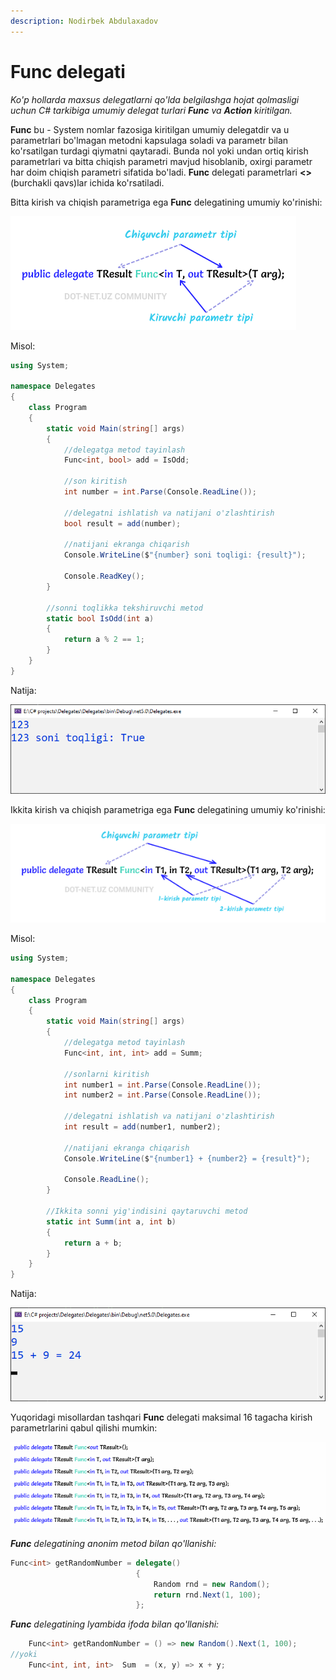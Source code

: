 ```yaml
---
description: Nodirbek Abdulaxadov
---
```


# Func delegati

_Ko'p hollarda maxsus delegatlarni qo'lda belgilashga hojat qolmasligi uchun C\# tarkibiga umumiy delegat turlari **Func** va **Action** kiritilgan._

**Func** bu - System nomlar fazosiga kiritilgan umumiy delegatdir va u parametrlari bo'lmagan metodni kapsulaga soladi va parametr bilan ko'rsatilgan turdagi qiymatni qaytaradi. Bunda nol yoki undan ortiq kirish parametrlari va bitta chiqish parametri mavjud hisoblanib, oxirgi parametr har doim chiqish parametri sifatida bo'ladi. **Func** delegati parametrlari **<>** (burchakli qavs)lar ichida ko'rsatiladi.

Bitta kirish va chiqish parametriga ega **Func** delegatining umumiy ko'rinishi:

![](../../../../.gitbook/assets/func1.png)

Misol:
```csharp
using System;

namespace Delegates
{
    class Program
    {
        static void Main(string[] args)
        {
            //delegatga metod tayinlash
            Func<int, bool> add = IsOdd;

            //son kiritish
            int number = int.Parse(Console.ReadLine());

            //delegatni ishlatish va natijani o'zlashtirish
            bool result = add(number);

            //natijani ekranga chiqarish
            Console.WriteLine($"{number} soni toqligi: {result}");

            Console.ReadKey();
        }

        //sonni toqlikka tekshiruvchi metod
        static bool IsOdd(int a)
        {
            return a % 2 == 1;
        }
    }
}
```

Natija:

![](../../../../.gitbook/assets/func22.png)

Ikkita kirish va chiqish parametriga ega **Func** delegatining umumiy ko'rinishi:

![](../../../../.gitbook/assets/func21.png)

Misol:

```csharp
using System;

namespace Delegates
{
    class Program
    {
        static void Main(string[] args)
        {
            //delegatga metod tayinlash
            Func<int, int, int> add = Summ;

            //sonlarni kiritish
            int number1 = int.Parse(Console.ReadLine());
            int number2 = int.Parse(Console.ReadLine());

            //delegatni ishlatish va natijani o'zlashtirish
            int result = add(number1, number2);

            //natijani ekranga chiqarish
            Console.WriteLine($"{number1} + {number2} = {result}");

            Console.ReadLine();
        }

        //Ikkita sonni yig'indisini qaytaruvchi metod
        static int Summ(int a, int b)
        {
            return a + b;
        }
    }
}
```

Natija:

![](../../../../.gitbook/assets/func3.png)

Yuqoridagi misollardan tashqari **Func** delegati maksimal 16 tagacha kirish parametrlarini qabul qilishi mumkin:

![](../../../../.gitbook/assets/func41.png)

_**Func** delegatining anonim metod bilan qo'llanishi:_

```csharp
Func<int> getRandomNumber = delegate()
                            {
                                Random rnd = new Random();
                                return rnd.Next(1, 100);
                            };
```

_**Func** delegatining lyambida ifoda bilan qo'llanishi:_

```csharp
    Func<int> getRandomNumber = () => new Random().Next(1, 100);
//yoki
    Func<int, int, int>  Sum  = (x, y) => x + y;
```
